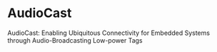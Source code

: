 # AudioCast
AudioCast: Enabling Ubiquitous Connectivity for Embedded Systems through Audio-Broadcasting Low-power Tags
